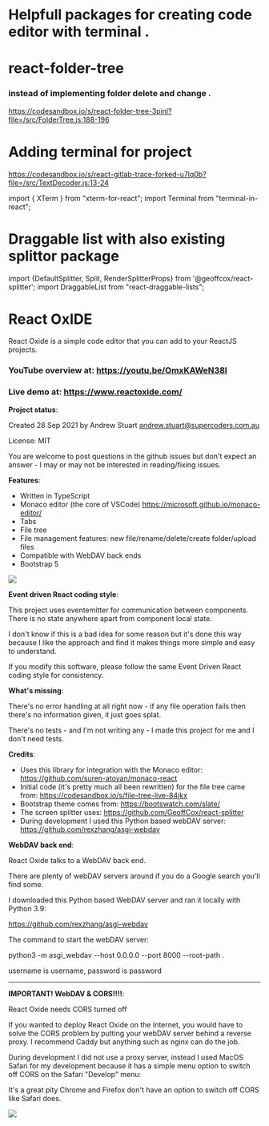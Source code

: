 # Helpfull packages for creating code editor with terminal . 


# react-folder-tree 
### instead of implementing folder delete and change . 

https://codesandbox.io/s/react-folder-tree-3pinl?file=/src/FolderTree.js:188-196 


# Adding terminal for project 
https://codesandbox.io/s/react-gitlab-trace-forked-u7lq0b?file=/src/TextDecoder.js:13-24

import { XTerm } from "xterm-for-react";
import Terminal from "terminal-in-react";

# Draggable list with also existing splittor package 
import {DefaultSplitter, Split, RenderSplitterProps} from '@geoffcox/react-splitter'; 
import DraggableList from "react-draggable-lists"; 


# React OxIDE

React Oxide is a simple code editor that you can add to your ReactJS projects.

### YouTube overview at: https://youtu.be/OmxKAWeN38I

### Live demo at: https://www.reactoxide.com/

**Project status**:

Created 28 Sep 2021 by Andrew Stuart andrew.stuart@supercoders.com.au

License: MIT

You are welcome to post questions in the github issues but don't expect an answer - I may or may not be interested in reading/fixing issues.

**Features**:

- Written in TypeScript
- Monaco editor (the core of VSCode) https://microsoft.github.io/monaco-editor/
- Tabs
- File tree 
- File management features: new file/rename/delete/create folder/upload files
- Compatible with WebDAV back ends
- Bootstrap 5

![](screenshots/ReactOxideScreenshot1.png)

**Event driven React coding style**:

This project uses eventemitter for communication between components. There is no state anywhere apart from component local state.

I don't know if this is a bad idea for some reason but it's done this way because I like the approach and find it makes things more simple and easy to understand.

If you modify this software, please follow the same Event Driven React coding style for consistency.

**What's missing**:

There's no error handling at all right now - if any file operation fails then there's no information given, it just goes splat.

There's no tests - and I'm not writing any - I made this project for me and I don't need tests.

**Credits**:

- Uses this library for integration with the Monaco editor: https://github.com/suren-atoyan/monaco-react
- Initial code (it's pretty much all been rewritten) for the file tree came from: https://codesandbox.io/s/file-tree-live-84jkx
- Bootstrap theme comes from: https://bootswatch.com/slate/
- The screen splitter uses: https://github.com/GeoffCox/react-splitter
- During development I used this Python based webDAV server: https://github.com/rexzhang/asgi-webdav

**WebDAV back end**:

React Oxide talks to a WebDAV back end.

There are plenty of webDAV servers around if you do a Google search you'll find some.

I downloaded this Python based WebDAV server and ran it locally with Python 3.9:

https://github.com/rexzhang/asgi-webdav

The command to start the webDAV server:

python3 -m asgi_webdav --host 0.0.0.0 --port 8000 --root-path .

username is username, password is password

****
**IMPORTANT! WebDAV & CORS!!!!**:

React Oxide needs CORS turned off

If you wanted to deploy React Oxide on the Internet, you would have to solve the CORS problem by putting your webDAV server behind a reverse proxy.  I recommend Caddy but anything such as nginx can do the job.

During development I did not use a proxy server, instead I used MacOS Safari for my development because it has a simple menu option to switch off CORS on the Safari "Develop" menu:

It's a great pity Chrome and Firefox don't have an option to switch off CORS like Safari does.


![](screenshots/SafariDevelopMenu.png)





